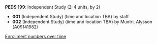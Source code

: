 **PEDS 199**: Independent Study (2–4 units, by 2)

- **001** (Independent Study) (time and location TBA) by staff
- **002** (Independent Study) (time and location TBA) by Muotri, Alysson (A09141982)

[Enrollment numbers over time](./PEDS199.tsv)
